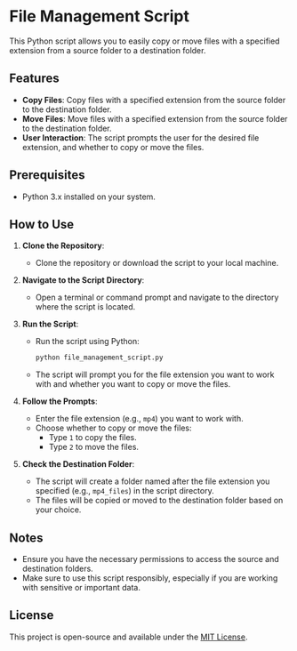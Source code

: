 # File Management Script

This Python script allows you to easily copy or move files with a specified extension from a source folder to a destination folder.

## Features

- **Copy Files**: Copy files with a specified extension from the source folder to the destination folder.
- **Move Files**: Move files with a specified extension from the source folder to the destination folder.
- **User Interaction**: The script prompts the user for the desired file extension, and whether to copy or move the files.

## Prerequisites

- Python 3.x installed on your system.

## How to Use

1. **Clone the Repository**:
    - Clone the repository or download the script to your local machine.

2. **Navigate to the Script Directory**:
    - Open a terminal or command prompt and navigate to the directory where the script is located.

3. **Run the Script**:
    - Run the script using Python:
        ```bash
        python file_management_script.py
        ```
    - The script will prompt you for the file extension you want to work with and whether you want to copy or move the files.

4. **Follow the Prompts**:
    - Enter the file extension (e.g., `mp4`) you want to work with.
    - Choose whether to copy or move the files:
        - Type `1` to copy the files.
        - Type `2` to move the files.

5. **Check the Destination Folder**:
    - The script will create a folder named after the file extension you specified (e.g., `mp4_files`) in the script directory.
    - The files will be copied or moved to the destination folder based on your choice.

## Notes

- Ensure you have the necessary permissions to access the source and destination folders.
- Make sure to use this script responsibly, especially if you are working with sensitive or important data.

## License

This project is open-source and available under the [MIT License](LICENSE).
